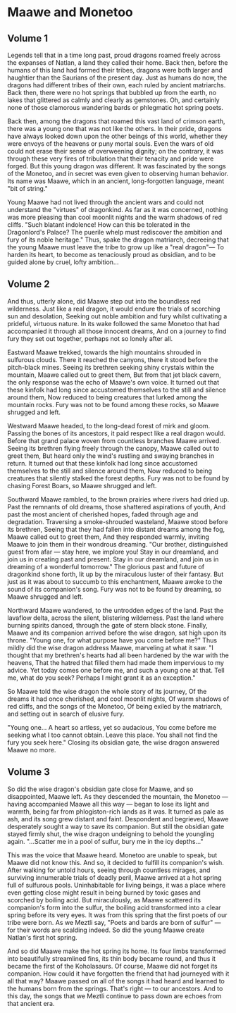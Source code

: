 # Maawe and Monetoo

## Volume 1

Legends tell that in a time long past, proud dragons roamed freely across the expanses of Natlan, a land they called
their home.
Back then, before the humans of this land had formed their tribes, dragons were both larger and haughtier than the
Saurians of the present day.
Just as humans do now, the dragons had different tribes of their own, each ruled by ancient matriarchs.
Back then, there were no hot springs that bubbled up from the earth, no lakes that glittered as calmly and clearly as
gemstones.
Oh, and certainly none of those clamorous wandering bards or phlegmatic hot spring poets.

Back then, among the dragons that roamed this vast land of crimson earth, there was a young one that was not like the
others.
In their pride, dragons have always looked down upon the other beings of this world, whether they were envoys of the
heavens or puny mortal souls.
Even the wars of old could not erase their sense of overweening dignity; on the contrary, it was through these very
fires of tribulation that their tenacity and pride were forged.
But this young dragon was different. It was fascinated by the songs of the Monetoo, and in secret was even given to
observing human behavior.
Its name was Maawe, which in an ancient, long-forgotten language, meant "bit of string."

Young Maawe had not lived through the ancient wars and could not understand the "virtues" of dragonkind.
As far as it was concerned, nothing was more pleasing than cool moonlit nights and the warm shadows of red cliffs.
"Such blatant indolence! How can this be tolerated in the Dragonlord's Palace? The puerile whelp must rediscover the
ambition and fury of its noble heritage."
Thus, spake the dragon matriarch, decreeing that the young Maawe must leave the tribe to grow up like a "real dragon"—
To harden its heart, to become as tenaciously proud as obsidian, and to be guided alone by cruel, lofty ambition...

## Volume 2

And thus, utterly alone, did Maawe step out into the boundless red wilderness.
Just like a real dragon, it would endure the trials of scorching sun and desolation,
Seeking out noble ambition and fury whilst cultivating a prideful, virtuous nature.
In its wake followed the same Monetoo that had accompanied it through all those innocent dreams,
And on a journey to find fury they set out together, perhaps not so lonely after all.

Eastward Maawe trekked, towards the high mountains shrouded in sulfurous clouds.
There it reached the canyons, there it stood before the pitch-black mines.
Seeing its brethren seeking shiny crystals within the mountain, Maawe called out to greet them,
But from that jet black cavern, the only response was the echo of Maawe's own voice.
It turned out that these kinfolk had long since accustomed themselves to the still and silence around them,
Now reduced to being creatures that lurked among the mountain rocks.
Fury was not to be found among these rocks, so Maawe shrugged and left.

Westward Maawe headed, to the long-dead forest of mirk and gloom.
Passing the bones of its ancestors, it paid respect like a real dragon would.
Before that grand palace woven from countless branches Maawe arrived.
Seeing its brethren flying freely through the canopy, Maawe called out to greet them,
But heard only the wind's rustling and swaying branches in return.
It turned out that these kinfolk had long since accustomed themselves to the still and silence around them,
Now reduced to being creatures that silently stalked the forest depths.
Fury was not to be found by chasing Forest Boars, so Maawe shrugged and left.

Southward Maawe rambled, to the brown prairies where rivers had dried up.
Past the remnants of old dreams, those shattered aspirations of youth,
And past the most ancient of cherished hopes, faded through age and degradation.
Traversing a smoke-shrouded wasteland, Maawe stood before its brethren,
Seeing that they had fallen into distant dreams among the fog, Maawe called out to greet them,
And they responded warmly, inviting Maawe to join them in their wondrous dreaming.
"Our brother, distinguished guest from afar — stay here, we implore you!
Stay in our dreamland, and join us in creating past and present.
Stay in our dreamland, and join us in dreaming of a wonderful tomorrow."
The glorious past and future of dragonkind shone forth, lit up by the miraculous luster of their fantasy.
But just as it was about to succumb to this enchantment, Maawe awoke to the sound of its companion's song.
Fury was not to be found by dreaming, so Maawe shrugged and left.

Northward Maawe wandered, to the untrodden edges of the land.
Past the lavaflow delta, across the silent, blistering wilderness.
Past the land where burning spirits danced, through the gate of stern black stone.
Finally, Maawe and its companion arrived before the wise dragon, sat high upon its throne.
"Young one, for what purpose have you come before me?"
Thus mildly did the wise dragon address Maawe, marveling at what it saw.
"I thought that my brethren's hearts had all been hardened by the war with the heavens,
That the hatred that filled them had made them impervious to my advice.
Yet today comes one before me, and such a young one at that.
Tell me, what do you seek? Perhaps I might grant it as an exception."

So Maawe told the wise dragon the whole story of its journey,
Of the dreams it had once cherished, and cool moonlit nights,
Of warm shadows of red cliffs, and the songs of the Monetoo,
Of being exiled by the matriarch, and setting out in search of elusive fury.

"Young one... A heart so artless, yet so audacious,
You come before me seeking what I too cannot obtain.
Leave this place. You shall not find the fury you seek here."
Closing its obsidian gate, the wise dragon answered Maawe no more.

## Volume 3

So did the wise dragon's obsidian gate close for Maawe, and so disappointed, Maawe left.
As they descended the mountain, the Monetoo — having accompanied Maawe all this way — began to lose its light and
warmth, being far from phlogiston-rich lands as it was. It turned as pale as ash, and its song grew distant and faint.
Despondent and begrieved, Maawe desperately sought a way to save its companion. But still the obsidian gate stayed
firmly shut, the wise dragon undeigning to behold the youngling again.
"...Scatter me in a pool of sulfur, bury me in the icy depths..."

This was the voice that Maawe heard. Monetoo are unable to speak, but Maawe did not know this. And so, it decided to
fulfill its companion's wish.
After walking for untold hours, seeing through countless mirages, and surviving innumerable trials of deadly peril,
Maawe arrived at a hot spring full of sulfurous pools. Uninhabitable for living beings, it was a place where even
getting close might result in being burned by toxic gases and scorched by boiling acid.
But miraculously, as Maawe scattered its companion's form into the sulfur, the boiling acid transformed into a clear
spring before its very eyes.
It was from this spring that the first poets of our tribe were born. As we Meztli say, "Poets and bards are born of
sulfur" — for their words are scalding indeed.
So did the young Maawe create Natlan's first hot spring.

And so did Maawe make the hot spring its home. Its four limbs transformed into beautifully streamlined fins, its thin
body became round, and thus it became the first of the Koholasaurs.
Of course, Maawe did not forget its companion. How could it have forgotten the friend that had journeyed with it all
that way?
Maawe passed on all of the songs it had heard and learned to the humans born from the springs. That's right — to our
ancestors. And to this day, the songs that we Meztli continue to pass down are echoes from that ancient era.
